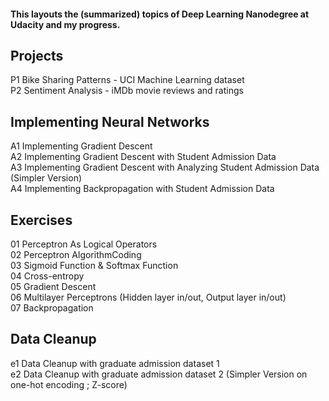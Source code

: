 #### This layouts the (summarized) topics of Deep Learning Nanodegree at Udacity and my progress.

## Projects
P1 Bike Sharing Patterns - UCI Machine Learning dataset  
P2 Sentiment Analysis - iMDb movie reviews and ratings

## Implementing Neural Networks 
A1 Implementing Gradient Descent  
A2 Implementing Gradient Descent with Student Admission Data  
A3 Implementing Gradient Descent with Analyzing Student Admission Data (Simpler Version)  
A4 Implementing Backpropagation with Student Admission Data

## Exercises
01 Perceptron As Logical Operators  
02 Perceptron AlgorithmCoding  
03 Sigmoid Function & Softmax Function  
04 Cross-entropy  
05 Gradient Descent  
06 Multilayer Perceptrons (Hidden layer in/out, Output layer in/out)  
07 Backpropagation

## Data Cleanup
e1 Data Cleanup with graduate admission dataset 1  
e2 Data Cleanup with graduate admission dataset 2 (Simpler Version on one-hot encoding ; Z-score)

